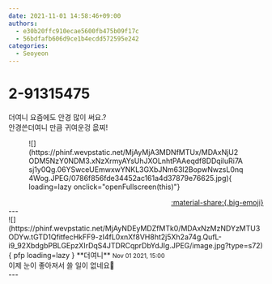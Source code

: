 ```yaml
---
date: 2021-11-01 14:58:46+09:00
authors:
  - e30b20ffc910ecae5600fb475b09f17c
  - 56bdfafb606d9ce1b4ecdd572595e242
categories:
  - Seoyeon
---
```


# 2-91315475

<div class="post-container" markdown="1">
<div class="content-container md-sidebar__scrollwrap" markdown="1">

더여니 요즘에도 안경 많이 써요.?<br>안경쓴더여니 만큼 귀여운겅 읎찌!
<figure markdown="1">
![](https://phinf.wevpstatic.net/MjAyMjA3MDNfMTUx/MDAxNjU2ODM5NzY0NDM3.xNzXrmyAYsUhJXOLnhtPAAeqdf8DDqiluRi7Asj1y0Qg.06YSwceUEmwxwYNKL3GXbJNm63l2BopwNwzsL0nq4Wog.JPEG/0786f856fde34452ac161a4d37879e76625.jpg){ loading=lazy onclick="openFullscreen(this)"}
</figure>


</div>
</div>

<div style="text-align: right;" markdown="1">
<a href="https://weverse.io/fromis9/fanpost/2-91315475" style="text-align: right;">:material-share:{.big-emoji}</a>
</div>
---

<div class="comments-container md-sidebar__scrollwrap" markdown="1">
<div class="comment" markdown="1">
<div class='id-container' markdown="1">
![](https://phinf.wevpstatic.net/MjAyNDEyMDZfMTk0/MDAxNzMzNDYzMTU3ODYw.tGTD1QfitfecHkFF9-zI4fL0xnXf8VH8ht2j5Xh2a74g.QufL-i9_92XbdgbPBLGEpzXIrDqS4JTDRCqprDbYdJIg.JPEG/image.jpg?type=s72){ pfp loading=lazy }
**<span class="artist">더여니</span>** <small>Nov 01 2021, 15:00</small><br>
</div>
<div class='comment-body' markdown="1">
이제 눈이 좋아져서 쓸 일이 없네요🤔
</div>
</div>
</div>
---
